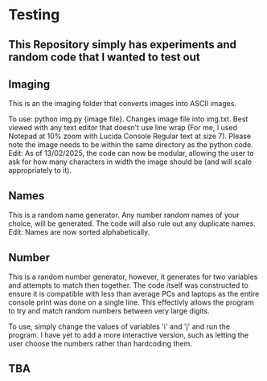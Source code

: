 # Testing

## This Repository simply has experiments and random code that I wanted to test out

## Imaging

This is an the imaging folder that converts images into ASCII images.

To use: python img.py {image file}. Changes image file into img.txt. Best viewed with any text editor that doesn't use line wrap (For me, I used Notepad at 10% zoom with Lucida Console Regular text at size 7). Please note the image needs to be within the same directory as the python code. Edit: As of 13/02/2025, the code can now be modular, allowing the user to ask for how many characters in width the image should be (and will scale appropriately to it).

## Names

This is a random name generator. Any number random names of your choice, will be generated. The code will also rule out any duplicate names. Edit: Names are now sorted alphabetically.

## Number

This is a random number generator, however, it generates for two variables and attempts to match then together. The code itself was constructed to ensure it is compatible with less than average PCs and laptops as the entire console print was done on a single line. This effectivly allows the program to try and match random numbers between very large digits.

To use, simply change the values of variables 'i' and 'j' and run the program. I have yet to add a more interactive version, such as letting the user choose the numbers rather than hardcoding them.

## TBA
